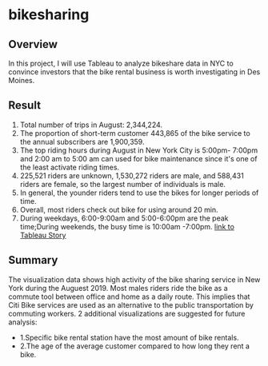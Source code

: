 # bikesharing
## Overview
In this project, I will use Tableau to analyze bikeshare data in NYC to convince investors that the bike rental business is worth investigating in Des Moines.
## Result
1. Total number of trips in August: 2,344,224.
2. The proportion of short-term customer 443,865 of the bike service to the annual subscribers are 1,900,359.
3. The top riding hours during August in New York City is 5:00pm- 7:00pm and 2:00 am to 5:00 am can used for bike maintenance since it's one of the least activate riding times.
4. 225,521 riders are unknown, 1,530,272 riders are male, and 588,431 riders are female, so the largest number of individuals is male.
5. In general, the younder riders tend to use the bikes for longer periods of time.
6. Overall, most riders check out bike for using around 20 min. 
7. During weekdays, 6:00-9:00am and 5:00-6:00pm are the peak time;During weekends, the busy time is 10:00am -7:00pm.
 [link to Tableau Story](https://public.tableau.com/app/profile/cassie8813/viz/NYCCitiBikeStory_16284466909380/NYCCitiBikeStory?publish=yes)

## Summary
The visualization data shows high activity of the bike sharing service in New York during the Auguest 2019.
Most males riders ride the bike as a commute tool between office and home as a daily route. This implies that Citi Bike services are used as an alternative to the public transportation by commuting workers.
2 additional visualizations are suggested for future analysis:
- 1.Specific bike rental station have the most amount of bike rentals.
- 2.The age of the average customer compared to how long they rent a bike.

